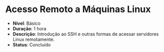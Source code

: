 # Acesso Remoto a Máquinas Linux

- **Nível**: Básico
- **Duração**: 1 hora
- **Descrição**: Introdução ao SSH e outras formas de acessar servidores Linux remotamente.
- **Status**: Concluído
